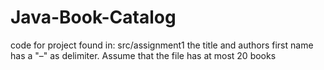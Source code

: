 # Java-Book-Catalog
code for project found in: src/assignment1
the title and authors first name has a "–" as delimiter. Assume that the file has at most 20 books
